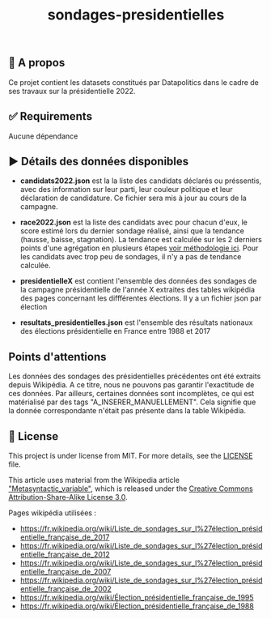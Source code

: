 <div align="center" id="top"> 


  <!-- <a href="https://{{app_url}}.netlify.app">Demo</a> -->
</div>

<h1 align="center">sondages-presidentielles</h1>

<br>

## :dart: A propos ##

Ce projet contient les datasets constitués par Datapolitics dans le cadre de ses travaux sur la présidentielle 2022.


## :white_check_mark: Requirements ##

Aucune dépendance


## ▶️ Détails des données disponibles ##

- **candidats2022.json** est la la liste des candidats déclarés ou préssentis, avec des information sur leur parti, leur couleur politique et leur déclaration de candidature. Ce fichier sera mis à jour au cours de la campagne. 

- **race2022.json** est la liste des candidats avec pour chacun d'eux, le score estimé lors du dernier sondage réalisé, ainsi que la tendance (hausse, baisse, stagnation). La tendance est calculée sur les 2 derniers points d'une agrégation en plusieurs étapes [voir méthodologie ici]( https://datapolitics.fr/methologie-notation-sondeurs/). Pour les candidats avec trop peu de sondages, il n'y a pas de tendance calculée.

- **presidentielleX** est contient l'ensemble des données des sondages de la campagne présidentielle de l'année X extraites des tables wikipédia des pages concernant les diffférentes élections. Il y a un fichier json par élection

- **resultats_presidentielles.json** est l'ensemble des résultats nationaux des élections présidentielle en France entre 1988 et 2017


## Points d'attentions ##

Les données des sondages des présidentielles précédentes ont été extraits depuis Wikipédia.
A ce titre, nous ne pouvons pas garantir l'exactitude de ces données.
Par ailleurs, certaines données sont incomplètes, ce qui est matérialisé par des tags "A_INSERER_MANUELLEMENT".
Cela signifie que la donnée correspondante n'était pas présente dans la table Wikipédia.

## :memo: License ##

This project is under license from MIT. For more details, see the [LICENSE](LICENSE.md) file.

This article uses material from the Wikipedia article <a href="https://en.wikipedia.org/wiki/Metasyntactic_variable">"Metasyntactic_variable"</a>, which is released under the <a href="https://creativecommons.org/licenses/by-sa/3.0/">Creative Commons Attribution-Share-Alike License 3.0</a>.

Pages wikipédia utilisées : 
- https://fr.wikipedia.org/wiki/Liste_de_sondages_sur_l%27élection_présidentielle_française_de_2017
- https://fr.wikipedia.org/wiki/Liste_de_sondages_sur_l%27élection_présidentielle_française_de_2012
- https://fr.wikipedia.org/wiki/Liste_de_sondages_sur_l%27élection_présidentielle_française_de_2007
- https://fr.wikipedia.org/wiki/Liste_de_sondages_sur_l%27élection_présidentielle_française_de_2002
- https://fr.wikipedia.org/wiki/Élection_présidentielle_française_de_1995
- https://fr.wikipedia.org/wiki/Élection_présidentielle_française_de_1988
